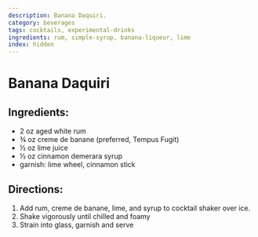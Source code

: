 ```yaml
---
description: Banana Daquiri. 
category: beverages
tags: cocktails, experimental-drinks
ingredients: rum, simple-syrup, banana-liqueur, lime
index: hidden
---
```


# Banana Daquiri

## Ingredients:

- 2 oz aged white rum
- ¾ oz creme de banane (preferred, Tempus Fugit)
- ½ oz lime juice
- ½ oz cinnamon demerara syrup
- garnish: lime wheel, cinnamon stick

## Directions:

1. Add rum, creme de banane, lime, and syrup to cocktail shaker over ice.
2. Shake vigorously until chilled and foamy
3. Strain into glass, garnish and serve
